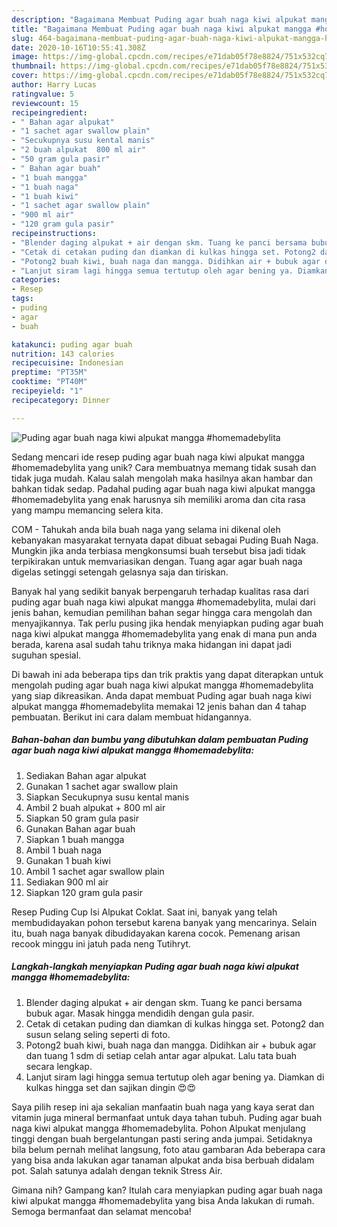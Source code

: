 ```yaml
---
description: "Bagaimana Membuat Puding agar buah naga kiwi alpukat mangga #homemadebylita, Sempurna"
title: "Bagaimana Membuat Puding agar buah naga kiwi alpukat mangga #homemadebylita, Sempurna"
slug: 464-bagaimana-membuat-puding-agar-buah-naga-kiwi-alpukat-mangga-homemadebylita-sempurna
date: 2020-10-16T10:55:41.308Z
image: https://img-global.cpcdn.com/recipes/e71dab05f78e8824/751x532cq70/puding-agar-buah-naga-kiwi-alpukat-mangga-homemadebylita-foto-resep-utama.jpg
thumbnail: https://img-global.cpcdn.com/recipes/e71dab05f78e8824/751x532cq70/puding-agar-buah-naga-kiwi-alpukat-mangga-homemadebylita-foto-resep-utama.jpg
cover: https://img-global.cpcdn.com/recipes/e71dab05f78e8824/751x532cq70/puding-agar-buah-naga-kiwi-alpukat-mangga-homemadebylita-foto-resep-utama.jpg
author: Harry Lucas
ratingvalue: 5
reviewcount: 15
recipeingredient:
- " Bahan agar alpukat"
- "1 sachet agar swallow plain"
- "Secukupnya susu kental manis"
- "2 buah alpukat  800 ml air"
- "50 gram gula pasir"
- " Bahan agar buah"
- "1 buah mangga"
- "1 buah naga"
- "1 buah kiwi"
- "1 sachet agar swallow plain"
- "900 ml air"
- "120 gram gula pasir"
recipeinstructions:
- "Blender daging alpukat + air dengan skm. Tuang ke panci bersama bubuk agar. Masak hingga mendidih dengan gula pasir."
- "Cetak di cetakan puding dan diamkan di kulkas hingga set. Potong2 dan susun selang seling seperti di foto."
- "Potong2 buah kiwi, buah naga dan mangga. Didihkan air + bubuk agar dan tuang 1 sdm di setiap celah antar agar alpukat. Lalu tata buah secara lengkap."
- "Lanjut siram lagi hingga semua tertutup oleh agar bening ya. Diamkan di kulkas hingga set dan sajikan dingin 😍😍"
categories:
- Resep
tags:
- puding
- agar
- buah

katakunci: puding agar buah 
nutrition: 143 calories
recipecuisine: Indonesian
preptime: "PT35M"
cooktime: "PT40M"
recipeyield: "1"
recipecategory: Dinner

---
```



![Puding agar buah naga kiwi alpukat mangga #homemadebylita](https://img-global.cpcdn.com/recipes/e71dab05f78e8824/751x532cq70/puding-agar-buah-naga-kiwi-alpukat-mangga-homemadebylita-foto-resep-utama.jpg)

Sedang mencari ide resep puding agar buah naga kiwi alpukat mangga #homemadebylita yang unik? Cara membuatnya memang tidak susah dan tidak juga mudah. Kalau salah mengolah maka hasilnya akan hambar dan bahkan tidak sedap. Padahal puding agar buah naga kiwi alpukat mangga #homemadebylita yang enak harusnya sih memiliki aroma dan cita rasa yang mampu memancing selera kita.

COM - Tahukah anda bila buah naga yang selama ini dikenal oleh kebanyakan masyarakat ternyata dapat dibuat sebagai Puding Buah Naga. Mungkin jika anda terbiasa mengkonsumsi buah tersebut bisa jadi tidak terpikirakan untuk memvariasikan dengan. Tuang agar agar buah naga digelas setinggi setengah gelasnya saja dan tiriskan.

Banyak hal yang sedikit banyak berpengaruh terhadap kualitas rasa dari puding agar buah naga kiwi alpukat mangga #homemadebylita, mulai dari jenis bahan, kemudian pemilihan bahan segar hingga cara mengolah dan menyajikannya. Tak perlu pusing jika hendak menyiapkan puding agar buah naga kiwi alpukat mangga #homemadebylita yang enak di mana pun anda berada, karena asal sudah tahu triknya maka hidangan ini dapat jadi suguhan spesial.


Di bawah ini ada beberapa tips dan trik praktis yang dapat diterapkan untuk mengolah puding agar buah naga kiwi alpukat mangga #homemadebylita yang siap dikreasikan. Anda dapat membuat Puding agar buah naga kiwi alpukat mangga #homemadebylita memakai 12 jenis bahan dan 4 tahap pembuatan. Berikut ini cara dalam membuat hidangannya.

<!--inarticleads1-->

##### Bahan-bahan dan bumbu yang dibutuhkan dalam pembuatan Puding agar buah naga kiwi alpukat mangga #homemadebylita:

1. Sediakan  Bahan agar alpukat
1. Gunakan 1 sachet agar swallow plain
1. Siapkan Secukupnya susu kental manis
1. Ambil 2 buah alpukat + 800 ml air
1. Siapkan 50 gram gula pasir
1. Gunakan  Bahan agar buah
1. Siapkan 1 buah mangga
1. Ambil 1 buah naga
1. Gunakan 1 buah kiwi
1. Ambil 1 sachet agar swallow plain
1. Sediakan 900 ml air
1. Siapkan 120 gram gula pasir


Resep Puding Cup Isi Alpukat Coklat. Saat ini, banyak yang telah membudidayakan pohon tersebut karena banyak yang mencarinya. Selain itu, buah naga banyak dibudidayakan karena cocok. Pemenang arisan recook minggu ini jatuh pada neng Tutihryt. 

<!--inarticleads2-->

##### Langkah-langkah menyiapkan Puding agar buah naga kiwi alpukat mangga #homemadebylita:

1. Blender daging alpukat + air dengan skm. Tuang ke panci bersama bubuk agar. Masak hingga mendidih dengan gula pasir.
1. Cetak di cetakan puding dan diamkan di kulkas hingga set. Potong2 dan susun selang seling seperti di foto.
1. Potong2 buah kiwi, buah naga dan mangga. Didihkan air + bubuk agar dan tuang 1 sdm di setiap celah antar agar alpukat. Lalu tata buah secara lengkap.
1. Lanjut siram lagi hingga semua tertutup oleh agar bening ya. Diamkan di kulkas hingga set dan sajikan dingin 😍😍


Saya pilih resep ini aja sekalian manfaatin buah naga yang kaya serat dan vitamin juga mineral bermanfaat untuk daya tahan tubuh. Puding agar buah naga kiwi alpukat mangga #homemadebylita. Pohon Alpukat menjulang tinggi dengan buah bergelantungan pasti sering anda jumpai. Setidaknya bila belum pernah melihat langsung, foto atau gambaran Ada beberapa cara yang bisa anda lakukan agar tanaman alpukat anda bisa berbuah didalam pot. Salah satunya adalah dengan teknik Stress Air. 

Gimana nih? Gampang kan? Itulah cara menyiapkan puding agar buah naga kiwi alpukat mangga #homemadebylita yang bisa Anda lakukan di rumah. Semoga bermanfaat dan selamat mencoba!
